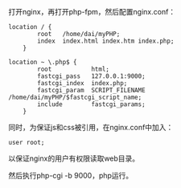 打开nginx，再打开php-fpm，然后配置nginx.conf：

	location / {
            root   /home/dai/myPHP;
            index  index.html index.htm index.php;
        }
        
    location ~ \.php$ {
            root           html;
            fastcgi_pass   127.0.0.1:9000;
            fastcgi_index  index.php;
            fastcgi_param  SCRIPT_FILENAME  /home/dai/myPHP/$fastcgi_script_name;
            include        fastcgi_params;
        }
同时，为保证js和css被引用，在nginx.conf中加入：
	
	user root;
以保证nginx的用户有权限读取web目录。

然后执行php-cgi -b 9000，php运行。